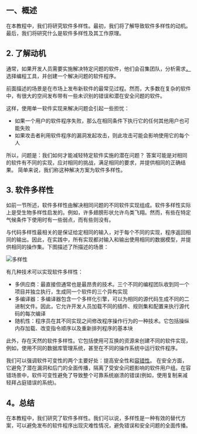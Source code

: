## 一、概述

在本教程中，我们将研究软件多样性。最初，我们将了解导致软件多样性的动机。最后，我们将研究什么是软件多样性及其工作原理。

## 2. 了解动机

通常，如果开发人员需要实施解决特定问题的软件，他们会召集团队，分析需求[，](https://www.baeldung.com/cs/requirements-functional-vs-non-functional)选择编程工具，并创建一个解决问题的软件程序。

前面描述的场景是在市场上发布新软件的最常见过程。然而，大多数在复杂的软件中，有很大的空间发布带有一些未识别的错误和潜在安全问题的软件。

这样，使用单一软件实现来解决问题会引起一些担忧：

-   如果一个用户的软件程序失败，那么在相同条件下执行它的任何其他用户也可能失败
-   如果攻击者利用软件程序的漏洞发起攻击，则此攻击可能会影响使用它的每个人

所以，问题是：我们如何才能减轻特定软件实施的潜在问题？ 答案可能是对相同的软件有不同的实现，应对相同的挑战，满足相同的要求，并提供相同的正确结果。 简单来说，我们称这种解决方案为软件多样性。

## 3. 软件多样性

如前一节所述，软件多样性由解决相同问题的不同软件实现组成。软件多样性实际上是受生物多样性启发的。例如，许多翅膀形状允许鸟类飞翔。然而，有些在特定气候条件下使用时有一些弱点，而有些则没有。

与代码多样性最相关的是保证给定相同的输入，对于每个不同的实现，程序返回相同的输出。因此，在实践中，所有实现都对输入和输出使用相同的数据模型，并提供相同的操作集。下图描述了所描述的场景：

![多样性](https://www.baeldung.com/wp-content/uploads/sites/4/2023/02/Diversity.png)

有几种技术可以实现软件多样性：

-   多供应商：最直接但通常也是最昂贵的技术。三个不同的编程团队收到同一个项目并独立执行，生成同一个软件的三个异构实现
-   多编译器：多编译器包含一个多样化引擎，可以为相同的源代码生成不同的二进制文件。因此，它允许开发人员加载不同的插件、规则集和配置来执行源代码的每次编译
-   随机性：程序员在其不同实现之间修改程序操作行为的一种技术。它包括操纵内存加载、改变指令顺序以及重新排列程序的基本块

此外，存在天然的软件多样性。它包括使用可互换的资源来创建不同的软件实现，例如，使用不同的数据库管理系统，甚至在不同的操作系统中运行软件程序。

我们可以强调软件可变性的两个主要好处：提高安全性和[容错性](https://www.baeldung.com/cs/high-availability-vs-fault-tolerance#fault-tolerance)。 在安全方面，它避免了潜在漏洞和后门的全面传播，隔离了受安全问题影响的软件用户组。在容错场景中，软件可变性避免了导致整个可靠系统崩溃的错误(例如，使用复制来减轻拜占庭错误的系统)。

## 4。总结

在本教程中，我们研究了软件多样性。我们可以说，多样性是一种有效的替代方案，可以避免发布的软件程序出现灾难性情况，避免错误和安全问题的全面传播。